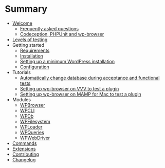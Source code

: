 # Summary

* [Welcome](welcome.md)
    * [Frequently asked questions](faq.md)
    * [Codeception, PHPUnit and wp-browser](codeception-phpunit-and-wpbrowser.md)
* [Levels of testing](levels-of-testing.md)
* Getting started
    * [Requirements](requirements.md)
    * [Installation](installation.md)
    * [Setting up a minimum WordPress installation](setting-up-minimum-wordpress-installation.md)
    * [Configuration](configuration.md)
* Tutorials
    * [Automatically change database during acceptance and functional tests](tutorials/automatically-change-db-in-tests.md)
    * [Setting up wp-browser on VVV to test a plugin](tutorials/vvv-setup.md)
    * [Setting up wp-browser on MAMP for Mac to test a plugin](tutorials/mamp-mac-setup.md)
* Modules
    * [WPBrowser](modules/WPBrowser.md)
    * [WPCLI](modules/WPCLI.md)
    * [WPDb](modules/WPDb.md)
    * [WPFilesystem](modules/WPFilesystem.md)
    * [WPLoader](modules/WPLoader.md)
    * [WPQueries](modules/WPQueries.md)
    * [WPWebDriver](modules/WPWebDriver.md)
* [Commands](commands.md)
* [Extensions](extensions.md)
* [Contributing](contributing.md)
* [Changelog](https://github.com/lucatume/wp-browser/blob/master/CHANGELOG.md)
